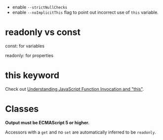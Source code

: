 - enable `--strictNullChecks`
- enable `--noImplicitThis` flag to point out incorrect use of `this` variable.

# readonly vs const

const: for variables

readonly: for properties

# this keyword

Check out [Understanding JavaScript Function Invocation and "this"](https://yehudakatz.com/2011/08/11/understanding-javascript-function-invocation-and-this/).

# Classes

**Output must be ECMAScript 5 or higher.**

Accessors with a `get` and no `set` are automatically inferred to be `readonly`.